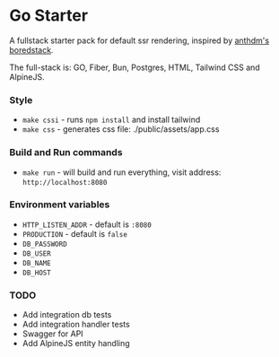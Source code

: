 # Go Starter
A fullstack starter pack for default ssr rendering, inspired by [anthdm's boredstack](https://github.com/anthdm/boredstack).

The full-stack is: GO, Fiber, Bun, Postgres, HTML, Tailwind CSS and AlpineJS.

### Style
- `make cssi` - runs `npm install` and install tailwind
- `make css` - generates css file: ./public/assets/app.css


### Build and Run commands
- `make run` - will build and run everything, visit address: `http://localhost:8080`

### Environment variables
- `HTTP_LISTEN_ADDR`  - default is `:8080`
- `PRODUCTION` - default is `false`
- `DB_PASSWORD`
- `DB_USER`
- `DB_NAME`
- `DB_HOST`

### TODO
- Add integration db tests
- Add integration handler tests
- Swagger for API
- Add AlpineJS entity handling
